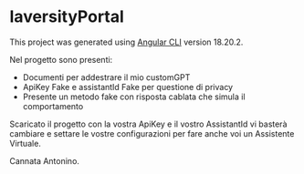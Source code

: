 # IaversityPortal

This project was generated using [Angular CLI](https://github.com/angular/angular-cli) version 18.20.2.

Nel progetto sono presenti:
- Documenti per addestrare il mio customGPT
- ApiKey Fake e assistantId Fake per questione di privacy
- Presente un metodo fake con risposta cablata che simula il comportamento

Scaricato il progetto con la vostra ApiKey e il vostro AssistantId vi basterà cambiare e settare le vostre configurazioni per fare anche voi un Assistente Virtuale.

Cannata Antonino.
